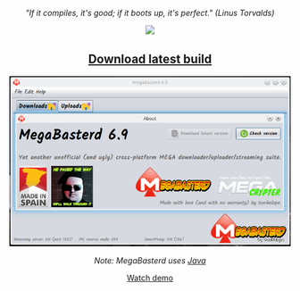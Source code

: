 <p align="center"><i>"If it compiles, it's good; if it boots up, it's perfect." (Linus Torvalds)</i></p>
<p align="center"><img src="https://raw.githubusercontent.com/tonikelope/megabasterd/master/src/main/resources/images/mbasterd_logo_git.png"></p>
<h2 align="center"><a href="https://github.com/tonikelope/megabasterd/releases/latest" target="_blank"><b>Download latest build</b></a></h2>

![Screnshot](/src/main/resources/images/mbasterd_screen.png)

<p align="center"><i>Note: MegaBasterd uses <a href="https://java.com" target="_blank">Java</a></i></p>

<p align="center"><a href="https://youtu.be/5TkBXT7osQI">Watch demo</a></p>
